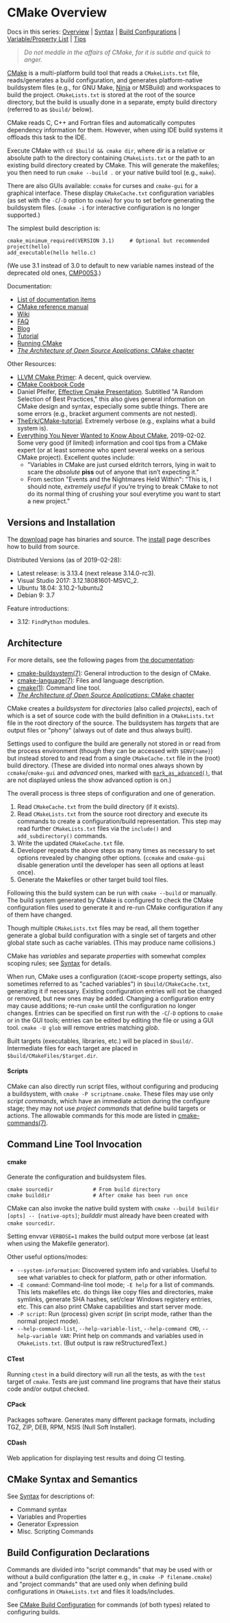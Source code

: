 CMake Overview
===============

Docs in this series: [Overview](README.md)
| [Syntax](syntax.md)
| [Build Configurations](config.md)
| [Variable/Property List](varproplist.md)
| [Tips](tips.md)

> _Do not meddle in the affairs of CMake,
> for it is subtle and quick to anger._

[CMake] is a multi-platform build tool that reads a `CMakeLists.txt`
file, reads/generates a build configuration, and generates
platform-native buildsystem files (e.g., for GNU Make, [Ninja] or
MSBuild) and workspaces to build the project. `CMakeLists.txt` is
stored at the root of the source directory, but the build is usually
done in a separate, empty build directory (referred to as `$build/`
below).

CMake reads C, C++ and Fortran files and automatically computes
dependency information for them. However, when using IDE build systems
it offloads this task to the IDE.

Execute CMake with `cd $build && cmake dir`, where _dir_ is a relative
or absolute path to the directory containing `CMakeLists.txt` or the
path to an existing build directory created by CMake. This will
generate the makefiles; you then need to run `cmake --build .` or your
native build tool (e.g., `make`).

There are also GUIs available: `ccmake` for curses and `cmake-gui` for
a graphical interface. These display `CMakeCache.txt` configuration
variables (as set with the `-C`/`-D` option to `cmake`) for you to set
before generating the buildsystem files. (`cmake -i` for interactive
configuration is no longer supported.)

The simplest build description is:

    cmake_minimum_required(VERSION 3.1)     # Optional but recommended
    project(hello)
    add_executable(hello hello.c)

(We use 3.1 instead of 3.0 to default to new variable names instead of
the deprecated old ones, [CMP0053].)

Documentation:
- [List of documentation items][doclist]
- [CMake reference manual][docs]
- [Wiki]
- [FAQ]
- [Blog]
- [Tutorial]
- [Running CMake]
- [_The Architecture of Open Source Applications_: CMake chapter][aosa]

Other Resources:
- [LLVM CMake Primer](http://llvm.org/docs/CMakePrimer.html):
  A decent, quick overview.
- [CMake Cookbook Code](https://github.com/dev-cafe/cmake-cookbook)
- Daniel Pfeifer, [Effective Cmake Presentation][pfeifer]. Subtitled
  "A Random Selection of Best Practices," this also gives general
  information on CMake design and syntax, especially some subtle
  things. There are some errors (e.g., bracket argument comments are
  not nested).
- [TheErk/CMake-tutorial]. Extremely verbose (e.g., explains what a build
  system is).
- [Everything You Never Wanted to Know About CMake][izzy], 2019-02-02.
  Some very good (if limited) information and cool tips from a CMake
  expert (or at least someone who spent several weeks on a serious
  CMake project). Excellent quotes include:
  - "Variables in CMake are just cursed eldritch terrors, lying in
    wait to scare the _absolute_ __piss__ out of anyone that isn’t
    expecting it."
  - From section "Events and the Nightmares Held Within": "This is, I
    should note, _extremely useful_ if you’re trying to break CMake to
    not do its normal thing of crushing your soul everytime you want
    to start a new project."


Versions and Installation
-------------------------

The [download] page has binaries and source.
The [install] page describes how to build from source.

Distributed Versions (as of 2019-02-28):
- Latest release: is 3.13.4 (next release 3.14.0-rc3).
- Visual Studio 2017: 3.12.18081601-MSVC_2.
- Ubuntu 18.04: 3.10.2-1ubuntu2
- Debian 9: 3.7

Feature introductions:
- 3.12: `FindPython` modules.


Architecture
------------

For more details, see the following pages from [the documentation][docs]:

- [cmake-buildsystem(7)]: General introduction to the design of CMake.
- [cmake-language(7)]: Files and language description.
- [cmake(1)]: Command line tool.
- [_The Architecture of Open Source Applications_: CMake chapter][aosa]

CMake creates a _buildsystem_ for _directories_ (also called
_projects_), each of which is a set of source code with the build
definition in a `CMakeLists.txt` file in the root directory of the
source. The buildsystem has _targets_ that are output files or "phony"
(always out of date and thus always built).

Settings used to configure the build are generally not stored in or
read from the process environment (though they can be accessed with
`$ENV{name}`) but instead stored to and read from a single
`CMakeCache.txt` file in the (root) build directory. (These are
divided into normal ones always shown by `ccmake`/`cmake-gui` and
_advanced_ ones, marked with [`mark_as_advanced()`], that are not
displayed unless the show advanced option is on.)

The overall process is three steps of configuration and one of
generation.
1. Read `CMakeCache.txt` from the build directory (if it exists).
2. Read `CMakeLists.txt` from the source root directory and execute
   its commands to create a configuration/build representation. This
   step may read further `CMakeLists.txt` files via the `include()`
   and `add_subdirectory()` commands.
3. Write the updated `CMakeCache.txt` file.
4. Developer repeats the above steps as many times as necessary to set
   options revealed by changing other options. (`ccmake` and
   `cmake-gui` disable generation until the developer has seen all
   options at least once).
5. Generate the Makefiles or other target build tool files.

Following this the build system can be run with `cmake --build` or
manually. The build system generated by CMake is configured to check
the CMake configuration files used to generate it and re-run CMake
configuration if any of them have changed.

Though multiple `CMakeLists.txt` files may be read, all them together
generate a global build configuration with a single set of targets and
other global state such as cache variables. (This may produce name
collisions.)

CMake has _variables_ and separate _properties_ with somewhat complex
scoping rules; see [Syntax](syntax.md) for details.

When run, CMake uses a configuration (`CACHE`-scope property settings,
also sometimes referred to as "cached variables") in
`$build/CMakeCache.txt`, generating it if necessary. Existing
configuration entries will not be changed or removed, but new ones may
be added. Changing a configuration entry may cause additions; re-run
`cmake` until the configuration no longer changes. Entries can be
specified on first run with the `-C`/`-D` options to `cmake` or in the
GUI tools; entries can be edited by editing the file or using a GUI
tool. `cmake -U glob` will remove entries matching _glob_.

Built targets (executables, libraries, etc.) will be placed in
`$build/`. Intermediate files for each target are placed in
`$build/CMakeFiles/$target.dir`.

#### Scripts

CMake can also directly run script files, without configuring and
producing a buildsystem, with `cmake -P scriptname.cmake`. These files
may use only _script commands_, which have an immediate action during
the configure stage; they may not use _project commands_ that define
build targets or actions. The allowable commands for this mode are
listed in [cmake-commands(7)].


Command Line Tool Invocation
----------------------------

#### cmake

Generate the configuration and buildsystem files.

    cmake sourcedir             # From build directory
    cmake builddir              # After cmake has been run once

CMake can also invoke the native build system with `cmake --build buildir
[opts] -- [native-opts]`; _builddir_ must already have been created with
`cmake sourcedir`.

Setting envvar `VERBOSE=1` makes the build output more verbose (at least
when using the Makefile generator).

Other useful options/modes:
* `--system-information`: Discovered system info and variables. Useful
  to see what variables to check for platform, path or other information.
* `-E command`: Command-line tool mode; `-E help` for a list of
  commands. This lets makefiles etc. do things like copy files and
  directories, make symlinks, generate SHA hashes, set/clear Windows
  registery entries, etc. This can also print CMake capabilities and
  start server mode.
* `-P script`: Run (process) given _script_ (in script mode, rather
  than the normal project mode).
* `--help-command-list`, `--help-variable-list`, `--help-command CMD`,
  `--help-variable VAR`: Print help on commands and variables used in
  `CMakeLists.txt`. (But output is raw reStructuredText.)

#### CTest

Running `ctest` in a build directory will run all the tests, as with
the `test` target of `cmake`. Tests are just command line programs
that have their status code and/or output checked.

#### CPack

Packages software. Generates many different package formats, including
TGZ, ZIP, DEB, RPM, NSIS (Null Soft Installer).

#### CDash

Web application for displaying test results and doing CI testing.


CMake Syntax and Semantics
--------------------------

See [Syntax](syntax.md) for descriptions of:
- Command syntax
- Variables and Properties
- Generator Expression
- Misc. Scripting Commands


Build Configuration Declarations
--------------------------------

Commands are divided into "script commands" that may be used with or
without a build configuration (the latter e.g., in `cmake -P
filename.cmake`) and "project commands" that are used only when
defining build configurations in `CMakeLists.txt` and files it
loads/includes.

See [CMake Build Configuration](config.md) for commands (of both
types) related to configuring builds.



<!-------------------------------------------------------------------->

<!-- General CMake and KitWare Docs and Links -->
[Blog]: https://blog.kitware.com/tag/cmake/
[CMP0053]: https://cmake.org/cmake/help/latest/policy/CMP0053.html
[CMake]: https://cmake.org/
[FAQ]: https://gitlab.kitware.com/cmake/community/wikis/FAQ
[Running CMake]: https://cmake.org/runningcmake/
[Wiki]: https://gitlab.kitware.com/cmake/community/wikis/home
[cmake(1)]: https://cmake.org/cmake/help/latest/manual/cmake.1.html
[cmake-buildsystem(7)]: https://cmake.org/cmake/help/latest/manual/cmake-buildsystem.7.html
[cmake-commands(7)]: https://cmake.org/cmake/help/latest/manual/cmake-commands.7.html
[cmake-generator-expressions(7)]: https://cmake.org/cmake/help/latest/manual/cmake-generator-expressions.7.html
[cmake-language(7)]: https://cmake.org/cmake/help/latest/manual/cmake-language.7.html
[cmake-properties(7)]: https://cmake.org/cmake/help/latest/manual/cmake-properties.7.html
[doclist]: https://cmake.org/documentation/
[docs]: https://cmake.org/cmake/help/latest/
[download]: http://cmake.org/download/
[install]: https://cmake.org/install/
[tutorial]: https://cmake.org/cmake-tutorial/

<!-- CMake Reference Manual Items -->
[`CMakeParseArguments`]: https://cmake.org/cmake/help/v3.4/module/CMakeParseArguments.html
[`add_compile_options()`]: https://cmake.org/cmake/help/latest/command/add_compile_options.html
[`add_subdirectory()`]: https://cmake.org/cmake/help/latest/command/add_subdirectory.html
[`cmake_parse_arguemnts()`]: https://cmake.org/cmake/help/latest/command/cmake_parse_arguments.html
[`mark_as_advanced()`]: https://cmake.org/cmake/help/latest/command/mark_as_advanced.html
[`set()`]: https://cmake.org/cmake/help/latest/command/set.html
[`unset()`]: https://cmake.org/cmake/help/latest/command/unset.html

<!-- Other Links -->
[Ninja]: https://en.wikipedia.org/wiki/Ninja_(build_system)
[TheErk/CMake-tutorial]: https://github.com/TheErk/CMake-tutorial/blob/master/precompiled-PDFs/2016-09-27-CMake-tutorial.pdf
[aosa]: http://www.aosabook.org/en/cmake.html
[izzy]: https://izzys.casa/2019/02/everything-you-never-wanted-to-know-about-cmake/
[pfeifer]: https://github.com/boostcon/cppnow_presentations_2017/blob/master/05-19-2017_friday/effective_cmake__daniel_pfeifer__cppnow_05-19-2017.pdf
